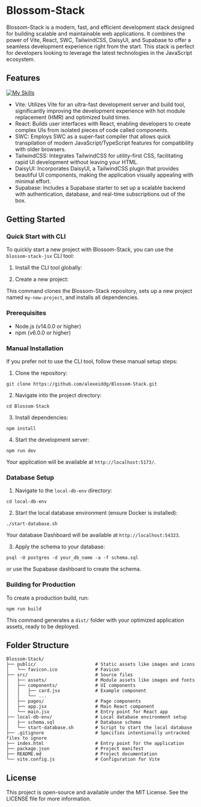Blossom-Stack
=============

Blossom-Stack is a modern, fast, and efficient development stack designed for building scalable and maintainable web applications. It combines the power of Vite, React, SWC, TailwindCSS, DaisyUI, and Supabase to offer a seamless development experience right from the start. This stack is perfect for developers looking to leverage the latest technologies in the JavaScript ecosystem.

Features
--------
[![My Skills](https://skillicons.dev/icons?i=react,vite,postgres,tailwind,npm)](https://skillicons.dev) 

-   Vite: Utilizes Vite for an ultra-fast development server and build tool, significantly improving the development experience with hot module replacement (HMR) and optimized build times.
-   React: Builds user interfaces with React, enabling developers to create complex UIs from isolated pieces of code called components.
-   SWC: Employs SWC as a super-fast compiler that allows quick transpilation of modern JavaScript/TypeScript features for compatibility with older browsers.
-   TailwindCSS: Integrates TailwindCSS for utility-first CSS, facilitating rapid UI development without leaving your HTML.
-   DaisyUI: Incorporates DaisyUI, a TailwindCSS plugin that provides beautiful UI components, making the application visually appealing with minimal effort.
-   Supabase: Includes a Supabase starter to set up a scalable backend with authentication, database, and real-time subscriptions out of the box.

Getting Started
---------------

### Quick Start with CLI

To quickly start a new project with Blossom-Stack, you can use the `blossom-stack-jsx` CLI tool:

1. Install the CLI tool globally:


2. Create a new project:


This command clones the Blossom-Stack repository, sets up a new project named `my-new-project`, and installs all dependencies.

### Prerequisites

-   Node.js (v14.0.0 or higher)
-   npm (v6.0.0 or higher)

### Manual Installation

If you prefer not to use the CLI tool, follow these manual setup steps:

1.  Clone the repository:

 ```
 git clone https://github.com/alexeiddg/Blossom-Stack.git
 ```

2.  Navigate into the project directory:

 ```
 cd Blossom-Stack
 ```

3.  Install dependencies:

 ```
 npm install
 ```

4.  Start the development server:

 ```
 npm run dev
 ```

Your application will be available at `http://localhost:5173/`.

### Database Setup

1.  Navigate to the `local-db-env` directory:

 ```
 cd local-db-env
 ```

2.  Start the local database environment (ensure Docker is installed):

 ```
 ./start-database.sh
 ```

Your database Dashboard will be available at `http://localhost:54323`.

3.  Apply the schema to your database:

 ```
 psql -U postgres -d your_db_name -a -f schema.sql
 ```
or use the Supabase dashboard to create the schema.

### Building for Production

To create a production build, run:

`npm run build`

This command generates a `dist/` folder with your optimized application assets, ready to be deployed.

Folder Structure
----------------

```
Blossom-Stack/
├── public/                      # Static assets like images and icons
│   └── favicon.ico              # Favicon
├── src/                         # Source files
│   ├── assets/                  # Module assets like images and fonts
│   ├── components/              # UI components
│   │   ├── card.jsx             # Example component
│   │   └── ...
│   ├── pages/                   # Page components
│   ├── app.jsx                  # Main React component
│   └── main.jsx                 # Entry point for React app
├── local-db-env/                # Local database environment setup
│   ├── schema.sql               # Database schema
│   └── start-database.sh        # Script to start the local database
├── .gitignore                   # Specifies intentionally untracked files to ignore
├── index.html                   # Entry point for the application
├── package.json                 # Project manifest
├── README.md                    # Project documentation
└── vite.config.js               # Configuration for Vite
```

License
-------

This project is open-source and available under the MIT License. See the LICENSE file for more information.
